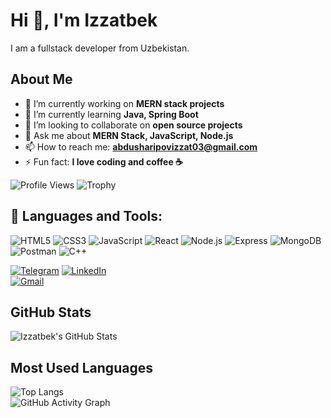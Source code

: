 # Hi 👋, I'm Izzatbek
I am a fullstack developer from Uzbekistan.

## About Me
- 🔭 I’m currently working on **MERN stack projects**
- 🌱 I’m currently learning **Java, Spring Boot**
- 👯 I’m looking to collaborate on **open source projects**
- 💬 Ask me about **MERN Stack, JavaScript, Node.js**
- 📫 How to reach me: **abdusharipovizzat03@gmail.com**
- ⚡ Fun fact: **I love coding and coffee ☕**

![Profile Views](https://komarev.com/ghpvc/?username=IncridableAcuman&color=blue)
![Trophy](https://github-profile-trophy.vercel.app/?username=IncridableAcuman&theme=onedark)

## 🚀 Languages and Tools:
![HTML5](https://img.shields.io/badge/HTML5-E34F26?style=for-the-badge&logo=html5&logoColor=white)
![CSS3](https://img.shields.io/badge/CSS3-1572B6?style=for-the-badge&logo=css3&logoColor=white)
![JavaScript](https://img.shields.io/badge/JavaScript-F7DF1E?style=for-the-badge&logo=javascript&logoColor=black)
![React](https://img.shields.io/badge/React-20232A?style=for-the-badge&logo=react&logoColor=61DAFB)
![Node.js](https://img.shields.io/badge/Node.js-43853D?style=for-the-badge&logo=node.js&logoColor=white)
![Express](https://img.shields.io/badge/Express.js-404D59?style=for-the-badge)
![MongoDB](https://img.shields.io/badge/MongoDB-4EA94B?style=for-the-badge&logo=mongodb&logoColor=white)
![Postman](https://img.shields.io/badge/Postman-FF6C37?style=for-the-badge&logo=postman&logoColor=white)
![C++](https://img.shields.io/badge/C++-00599C?style=for-the-badge&logo=c%2B%2B&logoColor=white)


[![Telegram](https://img.shields.io/badge/Telegram-2CA5E0?style=for-the-badge&logo=telegram&logoColor=white)](https://t.me/Izzat_9011) 
[![LinkedIn](https://img.shields.io/badge/LinkedIn-0077B5?style=for-the-badge&logo=linkedin&logoColor=white)](https://www.linkedin.com/in/izzatbek-abdusharipov-300a20275//)  
[![Gmail](https://img.shields.io/badge/Gmail-D14836?style=for-the-badge&logo=gmail&logoColor=white)](mailto:abdusharipovizzat03email@gmail.com)  

## GitHub Stats  
![Izzatbek's GitHub Stats](https://github-readme-stats.vercel.app/api?username=IncridableAcuman&show_icons=true&theme=radical)  
## Most Used Languages  
![Top Langs](https://github-readme-stats.vercel.app/api/top-langs/?username=IncridableAcuman&layout=compact&theme=radical)  
![GitHub Activity Graph](https://github-readme-activity-graph.vercel.app/graph?username=IncridableAcuman&theme=react-dark)

